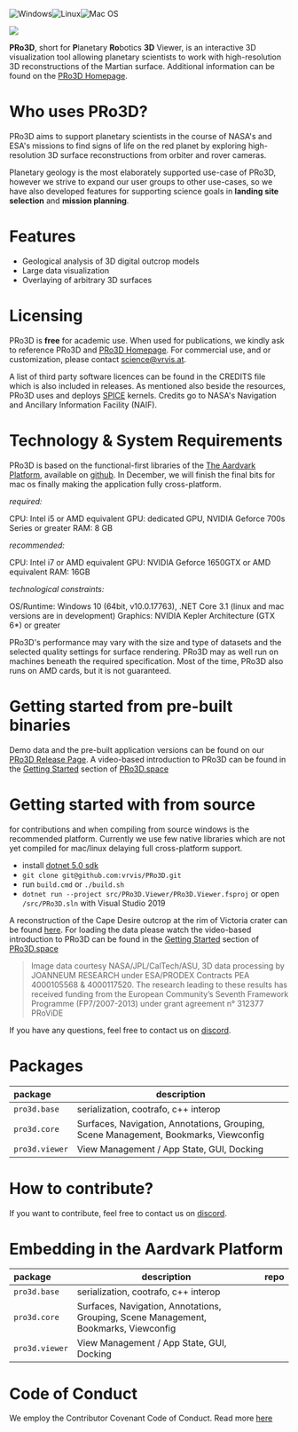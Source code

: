 ![Windows](https://github.com/vrvis/PRo3D/workflows/Windows/badge.svg)![Linux](https://github.com/vrvis/PRo3D/workflows/Linux/badge.svg)![Mac OS](https://github.com/vrvis/PRo3D/workflows/MacOS/badge.svg)

![](http://www.pro3d.space/images/garden.jpg)

**PRo3D**, short for **P**lanetary **Ro**botics **3D** Viewer, is an interactive 3D visualization tool allowing planetary scientists to work with high-resolution 3D reconstructions of the Martian surface. Additional information can be found on the [PRo3D Homepage](http://pro3d.space).


# Who uses PRo3D?

PRo3D aims to support planetary scientists in the course of NASA's and ESA's missions to find signs of life on the red planet by exploring high-resolution 3D surface reconstructions from orbiter and rover cameras.

Planetary geology is the most elaborately supported use-case of PRo3D, however we strive to expand our user groups to other use-cases, so we have also developed features for supporting science goals in **landing site selection** and **mission planning**.

# Features

* Geological analysis of 3D digital outcrop models
* Large data visualization
* Overlaying of arbitrary 3D surfaces

# Licensing

PRo3D is **free** for academic use. When used for publications, we kindly ask to reference PRo3D and [PRo3D Homepage](http://pro3d.space). For commercial use, and or customization, please contact science@vrvis.at.

A list of third party software licences can be found in the CREDITS file which is also included in releases. As mentioned also beside the resources, PRo3D uses and deploys [SPICE](https://naif.jpl.nasa.gov/naif/toolkit.html) kernels. Credits go to NASA's Navigation and Ancillary Information Facility (NAIF).

# Technology & System Requirements

PRo3D is based on the functional-first libraries of the [The Aardvark Platform](https://aardvarkians.com/), available on [github](https://github.com/aardvark-platform). In December, we will finish the final bits for mac os finally making the application fully cross-platform.

_required:_

CPU: Intel i5 or AMD equivalent
GPU: dedicated GPU, NVIDIA Geforce 700s Series or greater
RAM: 8 GB

_recommended:_

CPU: Intel i7 or AMD equivalent
GPU: NVIDIA Geforce 1650GTX or AMD equivalent
RAM: 16GB

_technological constraints:_

OS/Runtime: Windows 10 (64bit, v10.0.17763), .NET Core 3.1 (linux and mac versions are in development)
Graphics: NVIDIA Kepler Architecture (GTX 6*) or greater

PRo3D's performance may vary with the size and type of datasets and the selected quality settings for surface rendering. PRo3D may as well run on machines beneath the required specification. Most of the time, PRo3D also runs on AMD cards, but it is not guaranteed.

# Getting started from pre-built binaries

Demo data and the pre-built application versions can be found on our [PRo3D Release Page](https://hackmd.io/@A2KmRrUKS4qQoCFA51Eocw/BJzMnBzoP). A video-based introduction to PRo3D can be found in the [Getting Started](http://www.pro3d.space/#started) section of [PRo3D.space](http://www.pro3d.space)

# Getting started with from source

for contributions and when compiling from source windows is the recommended platform. Currently we use few native libraries which are not yet compiled for mac/linux delaying full cross-platform support.

* install [dotnet 5.0 sdk](https://dotnet.microsoft.com/download)
* `git clone git@github.com:vrvis/PRo3D.git`
* run `build.cmd` or `./build.sh`
* `dotnet run --project src/PRo3D.Viewer/PRo3D.Viewer.fsproj` or open `/src/PRo3D.sln` with Visual Studio 2019

A reconstruction of the Cape Desire outcrop at the rim of Victoria crater can be found [here](http://download.vrvis.at/realtime/PRo3D/CapeDesire/Cape_Desire_RGB.zip). For loading the data please watch the video-based introduction to PRo3D can be found in the [Getting Started](http://www.pro3d.space/#started) section of [PRo3D.space](http://www.pro3d.space)

> Image data courtesy NASA/JPL/CalTech/ASU, 3D data processing by JOANNEUM RESEARCH under ESA/PRODEX Contracts PEA 4000105568 & 4000117520. The research leading to these results has received funding from the European Community’s Seventh Framework Programme (FP7/2007-2013) under grant agreement n° 312377 PRoViDE

If you have any questions, feel free to contact us on [discord](https://discord.gg/CyxNwrg).

# Packages

package | description
:-- | --- |
`pro3d.base` | serialization, cootrafo, c++ interop |
`pro3d.core` | Surfaces, Navigation, Annotations, Grouping, Scene Management, Bookmarks, Viewconfig |
`pro3d.viewer` | View Management / App State, GUI, Docking |

# How to contribute?

If you want to contribute, feel free to contact us on [discord](https://discord.gg/CyxNwrg).

# Embedding in the Aardvark Platform

package | description | repo
:-- | --- | --- |
`pro3d.base` | serialization, cootrafo, c++ interop |
`pro3d.core` | Surfaces, Navigation, Annotations, Grouping, Scene Management, Bookmarks, Viewconfig |
`pro3d.viewer` | View Management / App State, GUI, Docking |

# Code of Conduct

We employ the Contributor Covenant Code of Conduct. Read more [here](./CODE_OF_CONDUCT.md)

